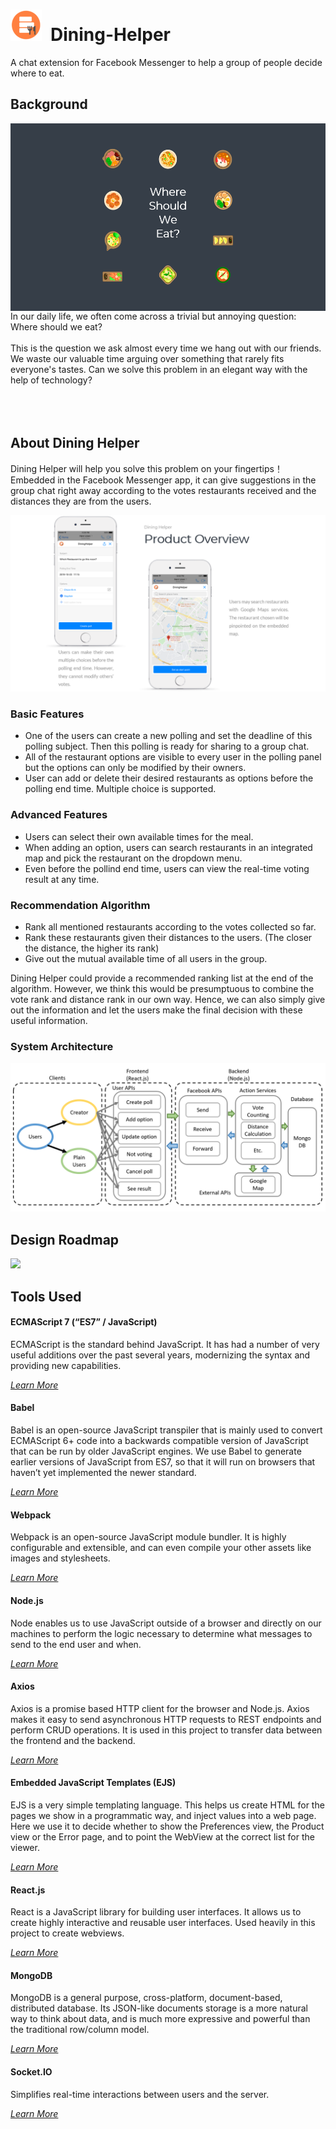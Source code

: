 # <img src="https://github.com/shengzheyang/Dining-Helper/blob/master/images/logo.png" width="50" height="50">&ensp;Dining-Helper

A chat extension for Facebook Messenger to help a group of people decide where to eat.

## Background

<img align="right" src="https://github.com/shengzheyang/Dining-Helper/blob/master/images/wswe2.png" width="534" height="300">
<div width="100">
In our daily life, we often come across a trivial but annoying question: Where should we eat?<br /><br />
This is the question we ask almost every time we hang out with our friends. We waste our valuable time arguing over something that rarely fits everyone's tastes. Can we solve this problem in an elegant way with the help of technology?<br /><br /><br /><br /></div>

## About Dining Helper

Dining Helper will help you solve this problem on your fingertips！Embedded in the Facebook Messenger app, it can give suggestions in the group chat right away according to the votes restaurants received and the distances they are from the users.

<img src="https://github.com/shengzheyang/Dining-Helper/blob/master/images/overview.jpg">

### Basic Features

- One of the users can create a new polling and set the deadline of this polling subject. Then this polling is ready for sharing to a group chat.
- All of the restaurant options are visible to every user in the polling panel but the options can only be modified by their owners.
- User can add or delete their desired restaurants as options before the polling end time. Multiple choice is supported.

### Advanced Features

- Users can select their own available times for the meal.
- When adding an option, users can search restaurants in an integrated map and pick the restaurant on the dropdown menu.
- Even before the pollind end time, users can view the real-time voting result at any time.

### Recommendation Algorithm

- Rank all mentioned restaurants according to the votes collected so far.
- Rank these restaurants given their distances to the users. (The closer the distance, the higher its rank)
- Give out the mutual available time of all users in the group.

Dining Helper could provide a recommended ranking list at the end of the algorithm. However, we think this would be presumptuous to combine the vote rank and distance rank in our own way. Hence, we can also simply give out the information and let the users make the final decision with these useful information.

### System Architecture

<img src="https://github.com/shengzheyang/Dining-Helper/blob/master/images/system.png">

## Design Roadmap

<img src="https://github.com/shengzheyang/Dining-Helper/blob/master/images/roadmap.png">

## Tools Used
#### ECMAScript 7 (“ES7” / JavaScript)
ECMAScript is the standard behind JavaScript. It has had a number of very useful additions over the past several years, modernizing the syntax and providing new capabilities.

*[Learn More](https://developer.mozilla.org/en-US/docs/Web/JavaScript/New_in_JavaScript/ECMAScript_Next_support_in_Mozilla)*

#### Babel
Babel is an open-source JavaScript transpiler that is mainly used to convert ECMAScript 6+ code into a backwards compatible version of JavaScript that can be run by older JavaScript engines. We use Babel to generate earlier versions of JavaScript from ES7, so that it will run on browsers that haven’t yet implemented the newer standard.

*[Learn More](https://babeljs.io/)*

#### Webpack
Webpack is an open-source JavaScript module bundler. It is highly configurable and extensible, and can even compile your other assets like images and stylesheets.

*[Learn More](https://webpack.github.io/)*

#### Node.js
Node enables us to use JavaScript outside of a browser and directly on our machines to perform the logic necessary to determine what messages to send to the end user and when.

*[Learn More](https://nodejs.org/en/docs/)*

#### Axios
Axios is a promise based HTTP client for the browser and Node.js. Axios makes it easy to send asynchronous HTTP requests to REST endpoints and perform CRUD operations. It is used in this project to transfer data between the frontend and the backend.

*[Learn More](https://github.com/axios/axios)*

#### Embedded JavaScript Templates (EJS)
EJS is a very simple templating language. This helps us create HTML for the pages we show in a programmatic way, and inject values into a web page. Here we use it to decide whether to show the Preferences view, the Product view or the Error page, and to point the WebView at the correct list for the viewer.

*[Learn More](http://ejs.co/)*

#### React.js
React is a JavaScript library for building user interfaces. It allows us to create highly interactive and reusable user interfaces. Used heavily in this project to create webviews.

*[Learn More](https://facebook.github.io/react/)*

#### MongoDB
MongoDB is a general purpose, cross-platform, document-based, distributed database. Its JSON-like documents storage is a more natural way to think about data, and is much more expressive and powerful than the traditional row/column model.

*[Learn More](https://www.mongodb.com/)*

#### Socket.IO
Simplifies real-time interactions between users and the server.

*[Learn More](https://socket.io/)*
